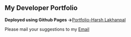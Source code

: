 ## My Developer Portfolio
**Deployed using Github Pages ->**[Portfolio-Harsh Lakhanpal](https://harshlakhanpal.github.io/portfolio/)


Please mail your suggestions to my [Email](mailto:harshlakhanpal@gmail.com)
